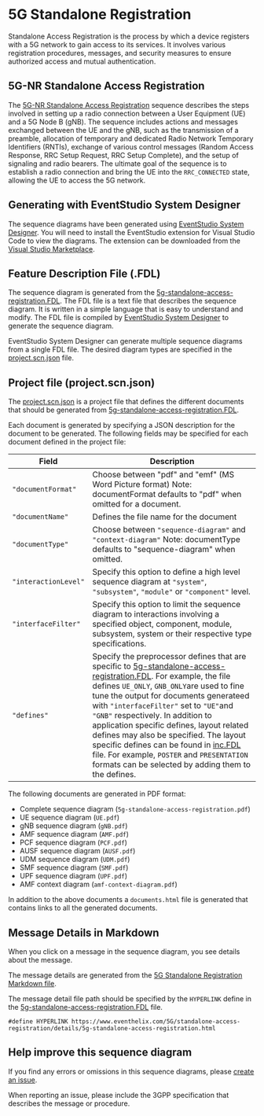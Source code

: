 # 5G Standalone Registration

Standalone Access Registration is the process by which a device registers with a 5G network to gain access to its services. It involves various registration procedures, messages, and security measures to ensure authorized access and mutual authentication.

## 5G-NR Standalone Access Registration
The [5G-NR  Standalone Access Registration](https://eventhelix.com/5g/standalone-access-registration/) sequence describes the steps involved in setting up a radio connection between a User Equipment (UE) and a 5G Node B (gNB). The sequence includes actions and messages exchanged between the UE and the gNB, such as the transmission of a preamble, allocation of temporary and dedicated Radio Network Temporary Identifiers (RNTIs), exchange of various control messages (Random Access Response, RRC Setup Request, RRC Setup Complete), and the setup of signaling and radio bearers. The ultimate goal of the sequence is to establish a radio connection and bring the UE into the `RRC_CONNECTED` state, allowing the UE to access the 5G network.

## Generating with EventStudio System Designer

The sequence diagrams have been generated using [EventStudio System Designer](https://www.eventhelix.com/EventStudio/). You will need to install the EventStudio extension for Visual Studio Code to view the diagrams. The extension can be downloaded from the [Visual Studio Marketplace](https://marketplace.visualstudio.com/items?itemName=EventHelix.EventStudio).

## Feature Description File (.FDL)

The sequence diagram is generated from the [5g-standalone-access-registration.FDL](model/5g-standalone-access-registration.FDL). The FDL file is a text file that describes the sequence diagram. It is written in a simple language that is easy to understand and modify. The FDL file is compiled by [EventStudio System Designer](https://www.eventhelix.com/EventStudio/) to generate the sequence diagram.

EventStudio System Designer can generate multiple sequence diagrams from a single FDL file. The desired diagram types are specified in the [project.scn.json](project.scn.json) file.

## Project file (project.scn.json)

The [project.scn.json](project.scn.json) is a project file that defines the different documents that should be generated from [5g-standalone-access-registration.FDL](model/5g-standalone-access-registration.FDL).

Each document is generated by specifying a JSON description for the document to be generated. The following fields may be specified for each document defined in the project file:


| Field | Description |
| --- | --- |
| `"documentFormat"` | Choose between "pdf" and "emf" (MS Word Picture format) Note: documentFormat defaults to "pdf" when omitted for a document. |
| `"documentName"` | Defines the file name for the document |
| `"documentType"` | Choose between `"sequence-diagram"` and `"context-diagram"` Note: documentType defaults to "sequence-diagram" when omitted. |
| `"interactionLevel"` | Specify this option to define a high level sequence diagram at `"system"`, `"subsystem"`, `"module"` or `"component"` level. |
| `"interfaceFilter"` | Specify this option to limit the sequence diagram to interactions involving a specified object, component, module, subsystem, system or their respective type specifications. |
| `"defines"` | Specify the preprocessor defines that are specific to [5g-standalone-access-registration.FDL](model/5g-standalone-access-registration.FDL). For example, the file defines `UE_ONLY`, `GNB_ONLY`are used to fine tune the output for documents generateed with `"interfaceFilter"` set to  `"UE"`and `"GNB"` respectively. In addition to application specific defines, layout related defines may also be specified. The layout specific defines can be found in [inc.FDL](include/inc.FDL) file. For example, `POSTER` and `PRESENTATION` formats can be selected by adding them to the defines. |

The following documents are generated in PDF format:

* Complete sequence diagram (`5g-standalone-access-registration.pdf`)
* UE sequence diagram (`UE.pdf`)
* gNB sequence diagram (`gNB.pdf`)
* AMF sequence diagram (`AMF.pdf`)
* PCF sequence diagram (`PCF.pdf`)
* AUSF sequence diagram (`AUSF.pdf`)
* UDM sequence diagram (`UDM.pdf`)
* SMF sequence diagram (`SMF.pdf`)
* UPF sequence diagram (`UPF.pdf`)
* AMF context diagram (`amf-context-diagram.pdf`)

In addition to the above documents a `documents.html` file is generated that contains links to all the generated documents.

## Message Details in Markdown

When you click on a message in the sequence diagram, you see details about the message.

The message details are generated from the [5G Standalone Registration Markdown file](message-details/5g-standalone-access-registration.md).

The message detail file path should be specified by the `HYPERLINK` define in the [5g-standalone-access-registration.FDL](model/5g-standalone-access-registration.FDL) file.

```
#define HYPERLINK https://www.eventhelix.com/5G/standalone-access-registration/details/5g-standalone-access-registration.html
```


## Help improve this sequence diagram

If you find any errors or omissions in this sequence diagrams, please [create an issue](https://github.com/eventhelix/5g-nr-standalone/issues).

When reporting an issue, please include the 3GPP specification that describes the message or procedure.






